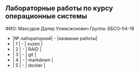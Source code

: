 ## Лабораторные работы по курсу операционные системы
ФИО: Махсудов Далер Улмасжонович
Группа: ББСО-04-18
- |№ лабораторной| - |название работы|
- | 1 | - | suzen |
- | 2 | - | RAID |
- | 3 | - | git |
- | 4 | - | markdown |
- | 5 | - | docker |

